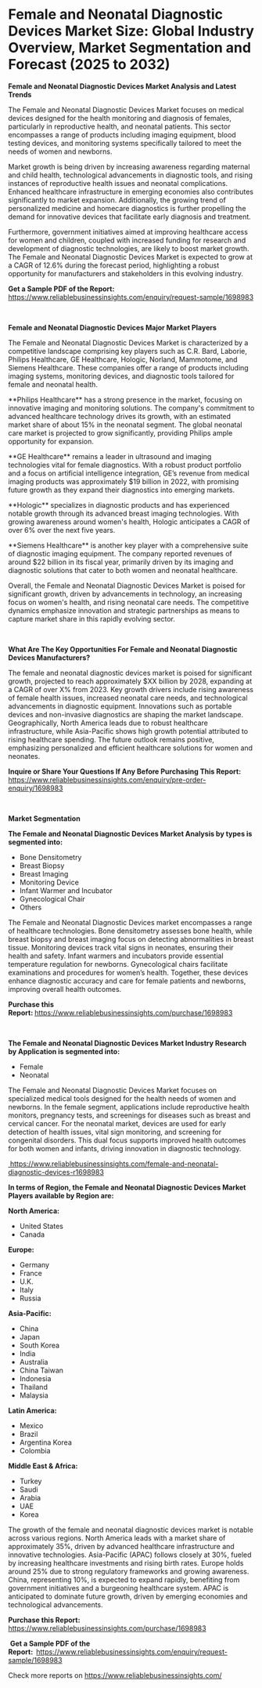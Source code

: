 <p><h1>Female and Neonatal Diagnostic Devices Market Size: Global Industry Overview, Market Segmentation and Forecast (2025 to 2032)</h1></p><p><strong>Female and Neonatal Diagnostic Devices Market Analysis and Latest Trends</strong></p>
<p><p>The Female and Neonatal Diagnostic Devices Market focuses on medical devices designed for the health monitoring and diagnosis of females, particularly in reproductive health, and neonatal patients. This sector encompasses a range of products including imaging equipment, blood testing devices, and monitoring systems specifically tailored to meet the needs of women and newborns.</p><p>Market growth is being driven by increasing awareness regarding maternal and child health, technological advancements in diagnostic tools, and rising instances of reproductive health issues and neonatal complications. Enhanced healthcare infrastructure in emerging economies also contributes significantly to market expansion. Additionally, the growing trend of personalized medicine and homecare diagnostics is further propelling the demand for innovative devices that facilitate early diagnosis and treatment.</p><p>Furthermore, government initiatives aimed at improving healthcare access for women and children, coupled with increased funding for research and development of diagnostic technologies, are likely to boost market growth. The Female and Neonatal Diagnostic Devices Market is expected to grow at a CAGR of 12.6% during the forecast period, highlighting a robust opportunity for manufacturers and stakeholders in this evolving industry.</p></p>
<p><strong>Get a Sample PDF of the Report:&nbsp;</strong> <a href="https://www.reliablebusinessinsights.com/enquiry/request-sample/1698983?utm_campaign=1106&utm_medium=2&utm_source=Github&utm_content=ia&utm_term=09012025&utm_id=female-and-neonatal-diagnostic-devices">https://www.reliablebusinessinsights.com/enquiry/request-sample/1698983</a></p>
<p>&nbsp;</p>
<p><strong>Female and Neonatal Diagnostic Devices Major Market Players</strong></p>
<p><p>The Female and Neonatal Diagnostic Devices Market is characterized by a competitive landscape comprising key players such as C.R. Bard, Laborie, Philips Healthcare, GE Healthcare, Hologic, Norland, Mammotome, and Siemens Healthcare. These companies offer a range of products including imaging systems, monitoring devices, and diagnostic tools tailored for female and neonatal health.</p><p>**Philips Healthcare** has a strong presence in the market, focusing on innovative imaging and monitoring solutions. The company's commitment to advanced healthcare technology drives its growth, with an estimated market share of about 15% in the neonatal segment. The global neonatal care market is projected to grow significantly, providing Philips ample opportunity for expansion.</p><p>**GE Healthcare** remains a leader in ultrasound and imaging technologies vital for female diagnostics. With a robust product portfolio and a focus on artificial intelligence integration, GE’s revenue from medical imaging products was approximately $19 billion in 2022, with promising future growth as they expand their diagnostics into emerging markets.</p><p>**Hologic** specializes in diagnostic products and has experienced notable growth through its advanced breast imaging technologies. With growing awareness around women's health, Hologic anticipates a CAGR of over 6% over the next five years.</p><p>**Siemens Healthcare** is another key player with a comprehensive suite of diagnostic imaging equipment. The company reported revenues of around $22 billion in its fiscal year, primarily driven by its imaging and diagnostic solutions that cater to both women and neonatal healthcare.</p><p>Overall, the Female and Neonatal Diagnostic Devices Market is poised for significant growth, driven by advancements in technology, an increasing focus on women's health, and rising neonatal care needs. The competitive dynamics emphasize innovation and strategic partnerships as means to capture market share in this rapidly evolving sector.</p></p>
<p>&nbsp;</p>
<p><strong>What Are The Key Opportunities For Female and Neonatal Diagnostic Devices Manufacturers?</strong></p>
<p><p>The female and neonatal diagnostic devices market is poised for significant growth, projected to reach approximately $XX billion by 2028, expanding at a CAGR of over X% from 2023. Key growth drivers include rising awareness of female health issues, increased neonatal care needs, and technological advancements in diagnostic equipment. Innovations such as portable devices and non-invasive diagnostics are shaping the market landscape. Geographically, North America leads due to robust healthcare infrastructure, while Asia-Pacific shows high growth potential attributed to rising healthcare spending. The future outlook remains positive, emphasizing personalized and efficient healthcare solutions for women and neonates.</p></p>
<p><strong>Inquire or Share Your Questions If Any Before Purchasing This Report:</strong> <a href="https://www.reliablebusinessinsights.com/enquiry/pre-order-enquiry/1698983?utm_campaign=1106&utm_medium=2&utm_source=Github&utm_content=ia&utm_term=09012025&utm_id=female-and-neonatal-diagnostic-devices">https://www.reliablebusinessinsights.com/enquiry/pre-order-enquiry/1698983</a></p>
<p>&nbsp;</p>
<p><strong>Market Segmentation</strong></p>
<p><strong>The Female and Neonatal Diagnostic Devices Market Analysis by types is segmented into:</strong></p>
<p><ul><li>Bone Densitometry</li><li>Breast Biopsy</li><li>Breast Imaging</li><li>Monitoring Device</li><li>Infant Warmer and Incubator</li><li>Gynecological Chair</li><li>Others</li></ul></p>
<p><p>The Female and Neonatal Diagnostic Devices market encompasses a range of healthcare technologies. Bone densitometry assesses bone health, while breast biopsy and breast imaging focus on detecting abnormalities in breast tissue. Monitoring devices track vital signs in neonates, ensuring their health and safety. Infant warmers and incubators provide essential temperature regulation for newborns. Gynecological chairs facilitate examinations and procedures for women’s health. Together, these devices enhance diagnostic accuracy and care for female patients and newborns, improving overall health outcomes.</p></p>
<p><strong>Purchase this Report:&nbsp;</strong><a href="https://www.reliablebusinessinsights.com/purchase/1698983?utm_campaign=1106&utm_medium=2&utm_source=Github&utm_content=ia&utm_term=09012025&utm_id=female-and-neonatal-diagnostic-devices">https://www.reliablebusinessinsights.com/purchase/1698983</a></p>
<p>&nbsp;</p>
<p><strong>The Female and Neonatal Diagnostic Devices Market Industry Research by Application is segmented into:</strong></p>
<p><ul><li>Female</li><li>Neonatal</li></ul></p>
<p><p>The Female and Neonatal Diagnostic Devices Market focuses on specialized medical tools designed for the health needs of women and newborns. In the female segment, applications include reproductive health monitors, pregnancy tests, and screenings for diseases such as breast and cervical cancer. For the neonatal market, devices are used for early detection of health issues, vital sign monitoring, and screening for congenital disorders. This dual focus supports improved health outcomes for both women and infants, driving innovation in diagnostic technology.</p></p>
<p><a href="https://www.reliablebusinessinsights.com/female-and-neonatal-diagnostic-devices-r1698983?utm_campaign=1106&utm_medium=2&utm_source=Github&utm_content=ia&utm_term=09012025&utm_id=female-and-neonatal-diagnostic-devices">&nbsp;https://www.reliablebusinessinsights.com/female-and-neonatal-diagnostic-devices-r1698983</a></p>
<p><strong>In terms of Region, the Female and Neonatal Diagnostic Devices Market Players available by Region are:</strong></p>
<p>
    <p> <strong> North America: </strong>
        <ul>
            <li>United States</li>
            <li>Canada</li>
        </ul>
        </p> 
    <p> <strong> Europe: </strong>
        <ul>
            <li>Germany</li>
            <li>France</li>
            <li>U.K.</li>
            <li>Italy</li>
            <li>Russia</li>
        </ul>
        </p> 
    <p> <strong> Asia-Pacific: </strong>
        <ul>
            <li>China</li>
            <li>Japan</li>
            <li>South Korea</li>
            <li>India</li>
            <li>Australia</li>
            <li>China Taiwan</li>
            <li>Indonesia</li>
            <li>Thailand</li>
            <li>Malaysia</li>
        </ul>
        </p> 
    <p> <strong> Latin America: </strong>
        <ul>
            <li>Mexico</li>
            <li>Brazil</li>
            <li>Argentina Korea</li>
            <li>Colombia</li>
        </ul>
        </p> 
    <p> <strong> Middle East & Africa: </strong>
        <ul>
            <li>Turkey</li>
            <li>Saudi</li>
            <li>Arabia</li>
            <li>UAE</li>
            <li>Korea</li>
        </ul>
    </p>
    </p>
<p><p>The growth of the female and neonatal diagnostic devices market is notable across various regions. North America leads with a market share of approximately 35%, driven by advanced healthcare infrastructure and innovative technologies. Asia-Pacific (APAC) follows closely at 30%, fueled by increasing healthcare investments and rising birth rates. Europe holds around 25% due to strong regulatory frameworks and growing awareness. China, representing 10%, is expected to expand rapidly, benefiting from government initiatives and a burgeoning healthcare system. APAC is anticipated to dominate future growth, driven by emerging economies and technological advancements.</p></p>
<p><strong>Purchase this Report: </strong><a href="https://www.reliablebusinessinsights.com/purchase/1698983?utm_campaign=1106&utm_medium=2&utm_source=Github&utm_content=ia&utm_term=09012025&utm_id=female-and-neonatal-diagnostic-devices">https://www.reliablebusinessinsights.com/purchase/1698983</a></p>
<p>&nbsp;<strong>Get a Sample PDF of the Report:&nbsp;&nbsp;</strong><a href="https://www.reliablebusinessinsights.com/enquiry/request-sample/1698983?utm_campaign=1106&utm_medium=2&utm_source=Github&utm_content=ia&utm_term=09012025&utm_id=female-and-neonatal-diagnostic-devices">https://www.reliablebusinessinsights.com/enquiry/request-sample/1698983</a></p>
<p><strong></strong></p>
<p>Check more reports on <a href="https://www.reliablebusinessinsights.com/?utm_campaign=1106&utm_medium=2&utm_source=Github&utm_content=ia&utm_term=09012025&utm_id=female-and-neonatal-diagnostic-devices">https://www.reliablebusinessinsights.com/</a></p>